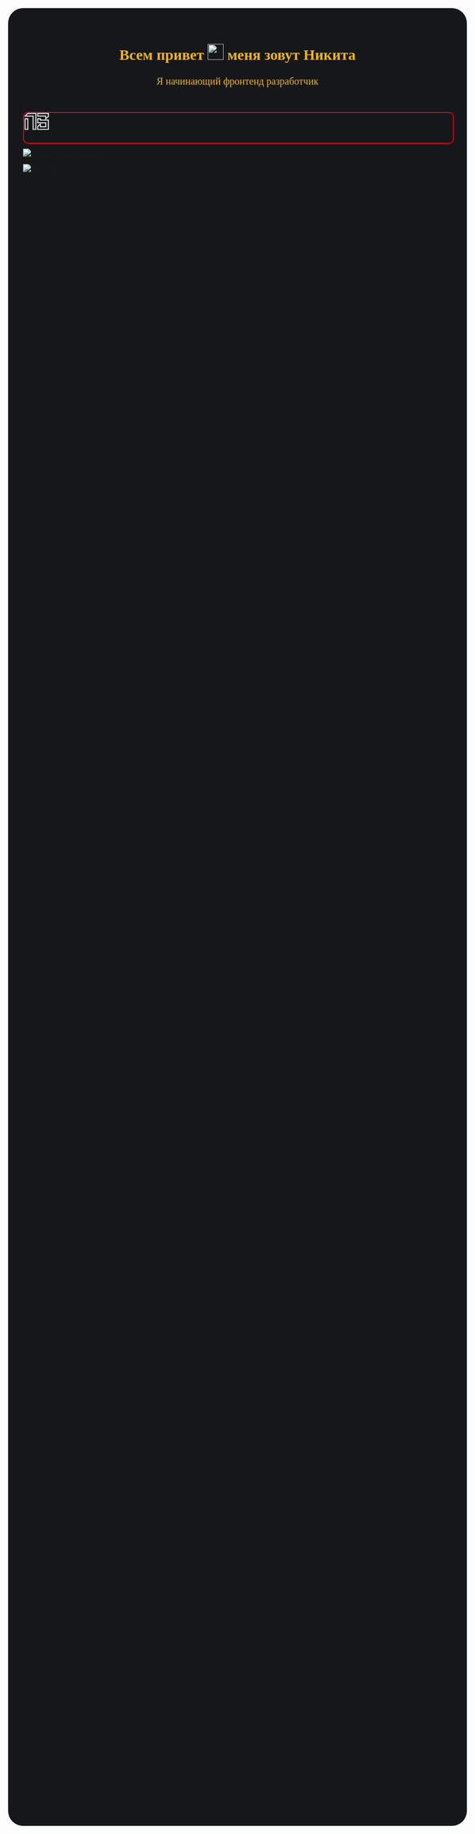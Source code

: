 <link rel="preconnect" href="https://fonts.googleapis.com">
<link rel="preconnect" href="https://fonts.gstatic.com" crossorigin>
<link href="https://fonts.googleapis.com/css2?family=Oswald&display=swap" rel="stylesheet">

<section style="padding: 30px; border-radius: 30px; position: fixed; top: 50%; left: 50%; transform: translate(-50%, -50%); width: 90%; height: 90%; background: #16171b;">
<h1 style="color : #ecb614; font-size: 30px; font-family: Oswald; text-align: center;" >Всем привет  <img src="https://github.com/blackcater/blackcater/raw/main/images/Hi.gif" height="32"/> меня зовут Никита</h1>
<p style=" margin: 0 0 50px 0; color : #ecb614; font-size: 20px; font-family: Oswald; text-align: center;" >Я начинающий фронтенд разработчик</p>
<div style="height: 60px;">
                <a href="#" target="_blank"
  cursor: pointer;
                  style=" display: block; position: relative; color: #e1011c; width: 100%; height: 60px; border: 2px solid #e1011c; border-radius: 10px; text-decoration: none;" 
                  class="main-slidproject__link button button_transform_vertical .contact__button button-contact button_color_test ">
                  <div style="width: 50px; height: 50px;"> <svg fill="#fff" xmlns="http://www.w3.org/2000/svg" viewBox="0 0 313.18 214.45"><g id="Слой_2" data-name="Слой 2"><g id="Слой_1-2" data-name="Слой 1"><path d="M45.12,1,154.25,0V214.16h-45V45.26H0ZM8.2,68.12H53l.14,146H8.06ZM19.34,203H41.89V79.25H19.34Zm101.22,0H143V11.43l-93.17.73L27.54,34h93Z"/><path d="M313.18,0V46.73L269.53,85H313l.14,129.2H268.07v-.59L167,214.45V167.72l43.36-37.79L167,129.79V68.12h45V85h56.25V45.26H167l.15-43.94ZM301.9,41.75V11.43l-123.63,1V34H279.49v27.4Zm0,133.15V96.09H200.68V79.25H178.27v39.4H279.35v62H200.68v-27.4l-22.41,19.63v30.32l101.08-.88V203H301.9V174.9ZM212,169.34h56.11l.14-39.41H212Z"/></g></g></svg></div>
                  <div class="button__icon">
                    <i class="fa-solid fa-arrow-up-right-from-square fa-lg"></i>
                  </div>
                </a>
              </div>

[![Anurag's GitHub stats](https://github-readme-stats.vercel.app/api?username=script696&show_icons=true&theme=radical)](https://github.com/anuraghazra/github-readme-stats)

[![Top Langs](https://github-readme-stats.vercel.app/api/top-langs/?username=script696&layout=compact&theme=radical)](https://github.com/anuraghazra/github-readme-stats)

</section>
